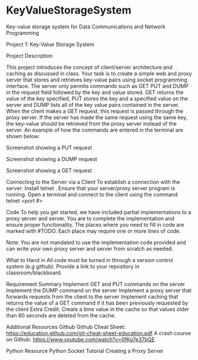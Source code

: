 # KeyValueStorageSystem
Key-value storage system for Data Communications and Network Programming

Project 1: Key-Value Storage System 

Project Description

This project introduces the concept of client/server architecture and caching as discussed in class. Your task is to create a simple web and proxy server that stores and retrieves key-value pairs using socket programming interface. The server only permits commands such as GET PUT and DUMP in the request field followed by the key and value stored. GET returns the value of the key specified, PUT stores the key and a specified value on the server and DUMP lists all of the key value pairs contained in the server. When the client makes a GET request, this request is passed through the proxy server. If the server has made the same request using the same key, the key-value should be retrieved from the proxy server instead of the server. An example of how the commands are entered in the terminal are shown below: 


Screenshot showing a PUT request




Screenshot showing a DUMP request


Screenshot showing a GET request



Connecting to the Server via a Client
To establish a connection with the server:
Install  telnet . 
Ensure that your server/proxy server program is running. 
Open a terminal and connect to the client using the command  telnet <ip address> <port #>  

Code
To help you get started, we have included partial implementations to a proxy server and server. You are to complete the implementation and ensure proper functionality. The places where you need to fill in code are marked with #TODO. Each place may require one or more lines of code. 

Note: You are not mandated to use the implementation code provided and can write your own proxy server and server from scratch as needed.

What to Hand in
All code must be turned in through a version control system (e.g github). Provide a link to your repository in classroom/blackboard.

Requirement Summary
Implement GET and PUT commands on the server 
Implement the DUMP command on the server
Implement a proxy server that forwards requests from the client to the server
Implement caching that returns the value of a GET command if it has been previously requested by the client
Extra Credit: Create a time value in the cache so that values older than 60 seconds are deleted from the cache.


Additional Resources
Github
Github Cheat Sheet: https://education.github.com/git-cheat-sheet-education.pdf
A crash course on Github: https://www.youtube.com/watch?v=0fKg7e37bQE

Python Resource
Python Socket Tutorial
Creating a Proxy Server
